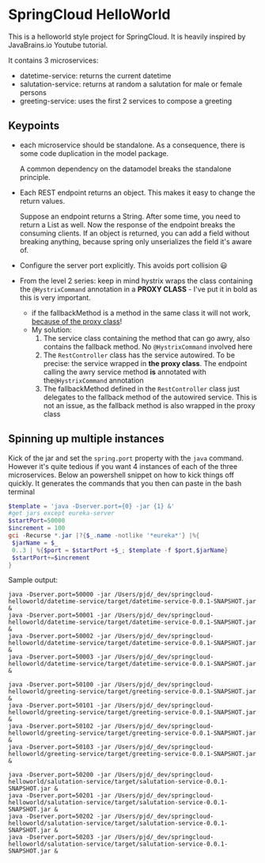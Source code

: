 # SpringCloud HelloWorld
This is a helloworld style project for SpringCloud. It is heavily inspired by JavaBrains.io Youtube tutorial.

It contains 3 microservices:
* datetime-service: returns the current datetime
* salutation-service: returns at random a salutation for male or female persons
* greeting-service: uses the first 2 services to compose a greeting

## Keypoints
* each microservice should be standalone. As a consequence, there is some code duplication in the model package. 
  
  A common dependency on the datamodel breaks the standalone principle.
* Each REST endpoint returns an object. This makes it easy to change the return values. 
 
   Suppose an endpoint returns a String. After some time, you need to return a List as well. Now the response of the endpoint breaks the consuming clients.  If an object is returned, you can add a field without breaking anything, because spring only unserializes the field it's aware of.
* Configure the server port explicitly. This avoids port collision :smiley:

* From the level 2 series: keep in mind hystrix wraps the class containing the ``@HystrixCommand`` annotation in a **PROXY CLASS** - I've put it in bold as this is very important.
  * if the fallbackMethod is a method in the same class it will not work, [because of the proxy class](https://youtu.be/1EIb-4ipWFk?list=PLqq-6Pq4lTTbXZY_elyGv7IkKrfkSrX5e&t=517)!
  * My solution:
    1. The service class containing the method that can go awry, also contains the fallback method. No ``@HystrixCommand`` involved here
    1. The ``RestController`` class has the service autowired. To be precise: the service wrapped in **the proxy class**. The endpoint calling the awry service method **is** annotated with the``@HystrixCommand`` annotation
    1. The fallbackMethod defined in the ``RestController`` class just delegates to the fallback method of the autowired service. This is not an issue, as the fallback method is also wrapped in the proxy class
    
    

## Spinning up multiple instances
Kick of the jar and set the ``spring.port`` property with the ``java``  command. However it's quite tedious if you want 4 instances of each of the three microservices. Below an powershell snippet on how to kick things off quickly. It generates the commands that you then can paste in the bash terminal

```powershell
$template = 'java -Dserver.port={0} -jar {1} &'
#get jars except eureka-server
$startPort=50000
$increment = 100
gci -Recurse *.jar |?{$_.name -notlike '*eureka*'} |%{
 $jarName = $_
 0..3 | %{$port = $startPort +$_; $template -f $port,$jarName}
 $startPort+=$increment
}
```

Sample output:
```
java -Dserver.port=50000 -jar /Users/pjd/_dev/springcloud-helloworld/datetime-service/target/datetime-service-0.0.1-SNAPSHOT.jar &
java -Dserver.port=50001 -jar /Users/pjd/_dev/springcloud-helloworld/datetime-service/target/datetime-service-0.0.1-SNAPSHOT.jar &
java -Dserver.port=50002 -jar /Users/pjd/_dev/springcloud-helloworld/datetime-service/target/datetime-service-0.0.1-SNAPSHOT.jar &
java -Dserver.port=50003 -jar /Users/pjd/_dev/springcloud-helloworld/datetime-service/target/datetime-service-0.0.1-SNAPSHOT.jar &

java -Dserver.port=50100 -jar /Users/pjd/_dev/springcloud-helloworld/greeting-service/target/greeting-service-0.0.1-SNAPSHOT.jar &
java -Dserver.port=50101 -jar /Users/pjd/_dev/springcloud-helloworld/greeting-service/target/greeting-service-0.0.1-SNAPSHOT.jar &
java -Dserver.port=50102 -jar /Users/pjd/_dev/springcloud-helloworld/greeting-service/target/greeting-service-0.0.1-SNAPSHOT.jar &
java -Dserver.port=50103 -jar /Users/pjd/_dev/springcloud-helloworld/greeting-service/target/greeting-service-0.0.1-SNAPSHOT.jar &

java -Dserver.port=50200 -jar /Users/pjd/_dev/springcloud-helloworld/salutation-service/target/salutation-service-0.0.1-SNAPSHOT.jar &
java -Dserver.port=50201 -jar /Users/pjd/_dev/springcloud-helloworld/salutation-service/target/salutation-service-0.0.1-SNAPSHOT.jar &
java -Dserver.port=50202 -jar /Users/pjd/_dev/springcloud-helloworld/salutation-service/target/salutation-service-0.0.1-SNAPSHOT.jar &
java -Dserver.port=50203 -jar /Users/pjd/_dev/springcloud-helloworld/salutation-service/target/salutation-service-0.0.1-SNAPSHOT.jar &
```

